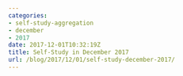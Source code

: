 ```yaml
---
categories:
- self-study-aggregation
- december
- 2017
date: 2017-12-01T10:32:19Z
title: Self-Study in December 2017
url: /blog/2017/12/01/self-study-december-2017/
---
```


